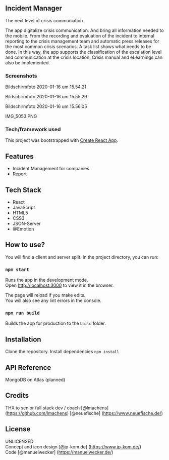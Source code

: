 ## Incident Manager

The next level of crisis communiation

The app digitalize crisis communication. And bring all information needed to the mobile. From the recording and evaluation of the incident to internal reporting to the crisis management team and automatic press releases for the most common crisis scenarios. A task list shows what needs to be done. In this way, the app supports the classification of the escalation level and communication at the crisis location. Crisis manual and eLearnings can also be implemented.

### Screenshots

Bildschirmfoto 2020-01-16 um 15.54.21

Bildschirmfoto 2020-01-16 um 15.55.29

Bildschirmfoto 2020-01-16 um 15.56.05

IMG_5053.PNG

### Tech/framework used

This project was bootstrapped with [Create React App](https://github.com/facebook/create-react-app).

## Features

* Incident Management for companies
* Report 

## Tech Stack

* React
* JavaScript
* HTML5
* CSS3
* JSON-Server
* @Emotion

## How to use?

You will find a client and server split.
In the project directory, you can run:

### `npm start`

Runs the app in the development mode.<br />
Open [http://localhost:3000](http://localhost:3000) to view it in the browser.

The page will reload if you make edits.<br />
You will also see any lint errors in the console.

### `npm run build`

Builds the app for production to the `build` folder.<br />

## Installation

Clone the repository.
Install dependencies
`npm install` <br />

## API Reference

MongoDB on Atlas (planned)

## Credits

THX to senior full stack dev / coach [@lmachens] (https://github.com/lmachens) [@neuefische] (https://www.neuefische.de/)

## License

UNLICENSED <br />
Concept and icon design [@jp-kom.de] (https://www.jp-kom.de/) <br />
Code [@manuelwecker] (https://manuelwecker.de/)
